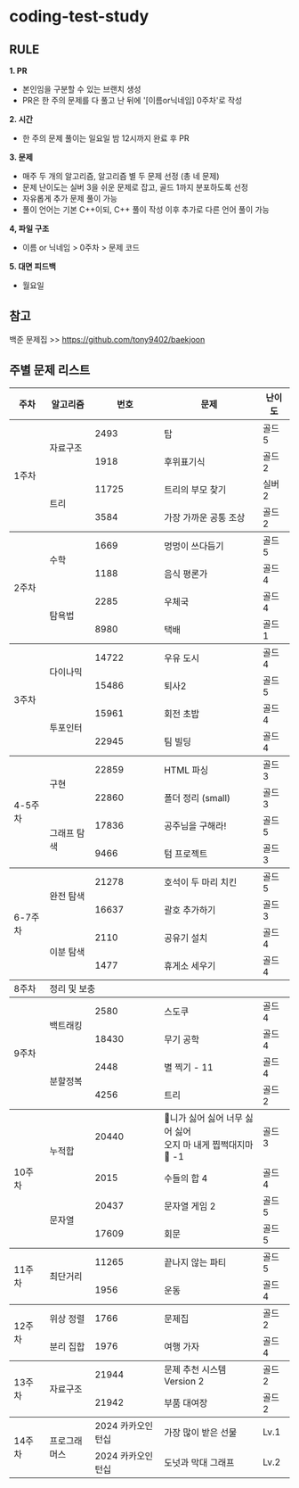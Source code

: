 # coding-test-study

## RULE
**1. PR**
- 본인임을 구분할 수 있는 브랜치 생성
- PR은 한 주의 문제를 다 풀고 난 뒤에 '[이름or닉네임] 0주차'로 작성
     
**2. 시간**
- 한 주의 문제 풀이는 일요일 밤 12시까지 완료 후 PR
     
**3. 문제**
- 매주 두 개의 알고리즘, 알고리즘 별 두 문제 선정 (총 네 문제)
- 문제 난이도는 실버 3을 쉬운 문제로 잡고, 골드 1까지 분포하도록 선정
- 자유롭게 추가 문제 풀이 가능
- 풀이 언어는 기본 C++이되, C++ 풀이 작성 이후 추가로 다른 언어 풀이 가능

**4, 파일 구조**
- 이름 or 닉네임 > 0주차 > 문제 코드

**5. 대면 피드백**
- 월요일

## 참고
백준 문제집 >> https://github.com/tony9402/baekjoon</br>

## 주별 문제 리스트
<table class="tg">
<thead>
  <tr>
    <th class="tg-7btt">주차</th>
    <th class="tg-7btt">알고리즘</th>
    <th class="tg-7btt">번호</th>
    <th class="tg-7btt">문제</th>
    <th class="tg-7btt">난이도</th>
  </tr>
</thead>
<tbody>
  <tr>
    <td class="tg-uzvj" rowspan="4">1주차</td>
    <td class="tg-9wq8" rowspan="2">자료구조</td>
    <td class="tg-0pky">2493</td>
    <td class="tg-c3ow">탑</td>
    <td class="tg-j4xs">골드 5</td>
  </tr>
  <tr>
    <td class="tg-0pky">1918</td>
    <td class="tg-c3ow">후위표기식</td>
    <td class="tg-j4xs">골드 2</td>
  </tr>
  <tr>
    <td class="tg-nrix" rowspan="2">트리</td>
    <td class="tg-0lax">11725</td>
    <td class="tg-c3ow">트리의 부모 찾기</td>
    <td class="tg-j4xs">실버 2</td>
  </tr>
  <tr>
    <td class="tg-0pky">3584</td>
    <td class="tg-c3ow">가장 가까운 공통 조상</td>
    <td class="tg-j4xs">골드 2</td>
  </tr>
</tbody>
<tbody>
  <tr>
    <td class="tg-uzvj" rowspan="4">2주차</td>
    <td class="tg-9wq8" rowspan="2">수학</td>
    <td class="tg-0pky">1669</td>
    <td class="tg-c3ow">멍멍이 쓰다듬기</td>
    <td class="tg-j4xs">골드 5</td>
  </tr>
  <tr>
    <td class="tg-0pky">1188</td>
    <td class="tg-c3ow">음식 평론가</td>
    <td class="tg-j4xs">골드 4</td>
  </tr>
  <tr>
    <td class="tg-nrix" rowspan="2">탐욕법</td>
    <td class="tg-0lax">2285</td>
    <td class="tg-baqh">우체국</td>
    <td class="tg-j4xs">골드 4</td>
  </tr>
  <tr>
    <td class="tg-0pky">8980</td>
    <td class="tg-c3ow">택배</td>
    <td class="tg-j4xs">골드 1</td>
  </tr>
</tbody>
<tbody>
  <tr>
    <td class="tg-uzvj" rowspan="4">3주차</td>
    <td class="tg-9wq8" rowspan="2">다이나믹</td>
    <td class="tg-0pky">14722</td>
    <td class="tg-c3ow">우유 도시</td>
    <td class="tg-j4xs">골드 4</td>
  </tr>
  <tr>
    <td class="tg-0pky">15486</td>
    <td class="tg-c3ow">퇴사2</td>
    <td class="tg-j4xs">골드 5</td>
  </tr>
  <tr>
    <td class="tg-nrix" rowspan="2">투포인터</td>
    <td class="tg-0lax">15961</td>
    <td class="tg-baqh">회전 초밥</td>
    <td class="tg-j4xs">골드 4</td>
  </tr>
  <tr>
    <td class="tg-0pky">22945</td>
    <td class="tg-c3ow">팀 빌딩</td>
    <td class="tg-j4xs">골드 4</td>
  </tr>
</tbody>
<tbody>
  <tr>
    <td class="tg-uzvj" rowspan="4">4-5주차</td>
    <td class="tg-9wq8" rowspan="2">구현</td>
    <td class="tg-0pky">22859</td>
    <td class="tg-c3ow">HTML 파싱</td>
    <td class="tg-j4xs">골드 3</td>
  </tr>
  <tr>
    <td class="tg-0pky">22860</td>
    <td class="tg-c3ow">폴더 정리 (small)</td>
    <td class="tg-j4xs">골드 3</td>
  </tr>
  <tr>
    <td class="tg-nrix" rowspan="2">그래프 탐색</td>
    <td class="tg-0lax">17836</td>
    <td class="tg-baqh">공주님을 구해라!</td>
    <td class="tg-j4xs">골드 5</td>
  </tr>
  <tr>
    <td class="tg-0pky">9466</td>
    <td class="tg-c3ow">텀 프로젝트</td>
    <td class="tg-j4xs">골드 3</td>
  </tr>
</tbody>
<tbody>
  <tr>
    <td class="tg-uzvj" rowspan="4">6-7주차</td>
    <td class="tg-9wq8" rowspan="2">완전 탐색</td>
    <td class="tg-0pky">21278</td>
    <td class="tg-c3ow">호석이 두 마리 치킨</td>
    <td class="tg-j4xs">골드 5</td>
  </tr>
  <tr>
    <td class="tg-0pky">16637</td>
    <td class="tg-c3ow">괄호 추가하기</td>
    <td class="tg-j4xs">골드 3</td>
  </tr>
  <tr>
    <td class="tg-nrix" rowspan="2">이분 탐색</td>
    <td class="tg-0lax">2110</td>
    <td class="tg-c3ow">공유기 설치</td>
    <td class="tg-j4xs">골드 4</td>
  </tr>
  <tr>
    <td class="tg-0pky">1477</td>
    <td class="tg-c3ow">휴게소 세우기</td>
    <td class="tg-j4xs">골드 4</td>
  </tr>
</tbody>
     <tbody>
  <tr>
    <td class="tg-uzvj">8주차</td>
    <td class="tg-9wq8" colspan="4">정리 및 보충</td>
  </tr>
</tbody>
<tbody>
  <tr>
    <td class="tg-uzvj" rowspan="4">9주차</td>
    <td class="tg-9wq8" rowspan="2">백트래킹</td>
    <td class="tg-0pky">2580</td>
    <td class="tg-c3ow">스도쿠</td>
    <td class="tg-j4xs">골드 4</td>
  </tr>
  <tr>
    <td class="tg-0pky">18430</td>
    <td class="tg-c3ow">무기 공학</td>
    <td class="tg-j4xs">골드 4</td>
  </tr>
  <tr>
    <td class="tg-nrix" rowspan="2">분할정복</td>
    <td class="tg-0lax">2448</td>
    <td class="tg-c3ow">별 찍기 - 11</td>
    <td class="tg-j4xs">골드 4</td>
  </tr>
  <tr>
    <td class="tg-0pky">4256</td>
    <td class="tg-c3ow">트리</td>
    <td class="tg-j4xs">골드 2</td>
  </tr>
</tbody>
     <tbody>
  <tr>
    <td class="tg-uzvj" rowspan="4">10주차</td>
    <td class="tg-9wq8" rowspan="2">누적합</td>
    <td class="tg-0pky">20440</td>
    <td class="tg-c3ow">🎵니가 싫어 싫어 너무 싫어 싫어 <br> 오지 마 내게 찝쩍대지마🎵 -1</td>
    <td class="tg-j4xs">골드 3</td>
  </tr>
  <tr>
    <td class="tg-0pky">2015</td>
    <td class="tg-c3ow">수들의 합 4</td>
    <td class="tg-j4xs">골드 4</td>
  </tr>
  <tr>
    <td class="tg-nrix" rowspan="2">문자열</td>
    <td class="tg-0lax">20437</td>
    <td class="tg-c3ow">문자열 게임 2</td>
    <td class="tg-j4xs">골드 5</td>
  </tr>
  <tr>
    <td class="tg-0pky">17609</td>
    <td class="tg-c3ow">회문</td>
    <td class="tg-j4xs">골드 5</td>
  </tr>
</tbody>
<tbody>
  <tr>
    <td class="tg-uzvj" rowspan="4">11주차</td>
    <td class="tg-9wq8" rowspan="2">최단거리</td>
    <td class="tg-0pky">11265</td>
    <td class="tg-c3ow">끝나지 않는 파티</td>
    <td class="tg-j4xs">골드 5</td>
  </tr>
  <tr>
    <td class="tg-0pky">1956</td>
    <td class="tg-c3ow">운동</td>
    <td class="tg-j4xs">골드 4</td>
  </tr>
</tbody>
<tbody>
  <tr>
    <td class="tg-uzvj" rowspan="4">12주차</td>
    <td class="tg-9wq8">위상 정렬</td>
    <td class="tg-0pky">1766</td>
    <td class="tg-c3ow">문제집</td>
    <td class="tg-j4xs">골드 2</td>
  </tr>
  <tr>
    <td class="tg-nrix">분리 집합</td>
    <td class="tg-0lax">1976</td>
    <td class="tg-c3ow">여행 가자</td>
    <td class="tg-j4xs">골드 4</td>
  </tr>
  </tbody>
<tbody>
  <tr>
    <td class="tg-uzvj" rowspan="4">13주차</td>
    <td class="tg-9wq8" rowspan="2">자료구조</td>
    <td class="tg-0pky">21944</td>
    <td class="tg-c3ow">문제 추천 시스템 Version 2</td>
    <td class="tg-j4xs">골드 2</td>
  </tr>
  <tr>
    <td class="tg-0pky">21942</td>
    <td class="tg-c3ow">부품 대여장</td>
    <td class="tg-j4xs">골드 2</td>
  </tr>
</tbody>
     <tbody>
  <tr>
    <td class="tg-uzvj" rowspan="4">14주차</td>
    <td class="tg-9wq8" rowspan="2">프로그래머스</td>
    <td class="tg-0pky">2024 카카오인턴십</td>
    <td class="tg-c3ow">가장 많이 받은 선물</td>
    <td class="tg-j4xs">Lv.1</td>
  </tr>
  <tr>
    <td class="tg-0pky">2024 카카오인턴십</td>
    <td class="tg-c3ow">도넛과 막대 그래프</td>
    <td class="tg-j4xs">Lv.2</td>
  </tr>
</tbody>
</table>
